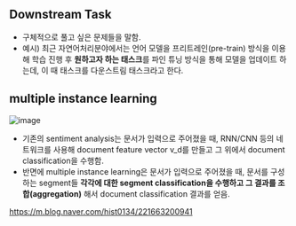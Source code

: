 

## Downstream Task
- 구체적으로 풀고 싶은 문제들을 말함. 
- 예시) 최근 자연어처리분야에서는 언어 모델을 프리트레인(pre-train) 방식을 이용해 학습 진행 후 **원하고자 하는 태스크**를 파인 튜닝 방식을 통해 모델을 업데이트 하는데, 이 때 태스크를 다운스트림 태스크라고 한다. 

## multiple instance learning

![image](https://user-images.githubusercontent.com/15938354/229438914-08524634-47f2-4a89-96e3-c56e7b2a8f1f.png)



- 기존의 sentiment analysis는 문서가 입력으로 주어졌을 때, RNN/CNN 등의 네트워크를 사용해 document feature vector v_d를 만들고 그 위에서 document classification을 수행함. 
- 반면에 multiple instance learning은 문서가 입력으로 주어졌을 때, 문서를 구성하는 segment들 **각각에 대한 segment classification을 수행하고 그 결과를 조합(aggregation)** 해서 document classification 결과를 얻음.



https://m.blog.naver.com/hist0134/221663200941
